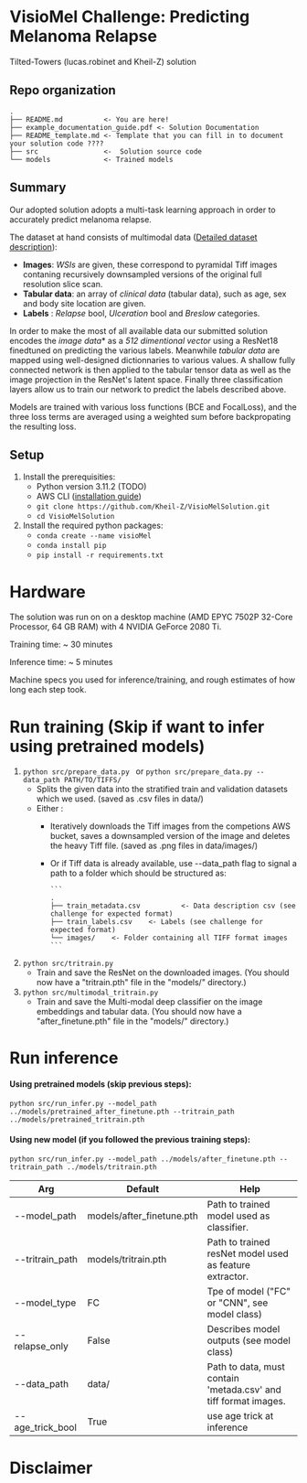 # VisioMel Challenge: Predicting Melanoma Relapse

Tilted-Towers (lucas.robinet and Kheil-Z) solution


## Repo organization
```
.
├── README.md          <- You are here!
├── example_documentation_guide.pdf <- Solution Documentation
├── README_template.md <- Template that you can fill in to document your solution code ????
├── src                <-  Solution source code
└── models             <- Trained models

```
 
## Summary

Our adopted solution adopts a multi-task learning approach in order to accurately predict melanoma relapse.

The dataset at hand consists of multimodal data ([Detailed dataset description](https://www.drivendata.org/competitions/148/visiomel-melanoma/page/674/)):
- **Images**: *WSIs* are given, these correspond to pyramidal Tiff images contaning recursively downsampled versions of the original full resolution slice scan. 
- **Tabular data**: an array of *clinical data* (tabular data), such as age, sex and body site location are given.
- **Labels** : *Relapse* bool, *Ulceration* bool and *Breslow* categories.


In order to make the most of all available data our submitted solution encodes the *image data** as a *512 dimentional vector* using a ResNet18 finedtuned on predicting the various labels. Meanwhile *tabular data* are mapped using well-designed dictionnaries to various values. A shallow fully connected network is then applied to the tabular tensor data as well as the image projection in the ResNet's latent space. Finally three classification layers allow us to train our network to predict the labels described above.

Models are trained with various loss functions (BCE and FocalLoss), and the three loss terms are averaged using a weighted sum before backpropating the resulting loss.

## Setup
1. Install the prerequisities:
    - Python version 3.11.2 (TODO)
    - AWS CLI ([installation guide](https://docs.aws.amazon.com/cli/latest/userguide/getting-started-install.html))
    - `git clone https://github.com/Kheil-Z/VisioMelSolution.git `
    - `cd VisioMelSolution`
2. Install the required python packages:
    - `conda create --name visioMel `
    - `conda install pip `
    - `pip install -r requirements.txt `

# Hardware
The solution was run on on a desktop machine (AMD EPYC 7502P 32-Core Processor, 64 GB RAM) with 4 NVIDIA GeForce 2080 Ti.

Training time: ~ 30 minutes

Inference time: ~ 5 minutes

Machine specs you used for inference/training, and rough estimates of how long each step took.

# Run training (Skip if want to infer using pretrained models)

1. `python src/prepare_data.py ` or `python src/prepare_data.py --data_path PATH/TO/TIFFS/` 
   - Splits the given data into the stratified train and validation datasets which we used. (saved as .csv files in data/)
   - Either : 
      - Iteratively downloads the Tiff images from the competions AWS bucket, saves a downsampled version of the image and deletes the heavy Tiff file. (saved as .png files in data/images/)
      - Or if Tiff data is already available, use --data_path flag to signal a path to a folder which should be structured as: 
      
            ```
            .
            ├── train_metadata.csv          <- Data description csv (see challenge for expected format)
            ├── train_labels.csv    <- Labels (see challenge for expected format)
            └── images/    <- Folder containing all TIFF format images
            ```
2. `python src/tritrain.py `
   - Train and save the ResNet on the downloaded images. (You should now have a "tritrain.pth" file in the "models/" directory.)
3. `python src/multimodal_tritrain.py `
   - Train and save the Multi-modal deep classifier on the image embeddings and tabular data. (You should now have a "after_finetune.pth" file in the "models/" directory.)

# Run inference
#### Using pretrained models (skip previous steps):
` python src/run_infer.py --model_path ../models/pretrained_after_finetune.pth --tritrain_path ../models/pretrained_tritrain.pth `
#### Using new model (if you followed the previous training steps):
` python src/run_infer.py --model_path ../models/after_finetune.pth --tritrain_path ../models/tritrain.pth `

| Arg              | Default                   | Help                                                            |
|------------------|---------------------------|-----------------------------------------------------------------|
| --model_path     | models/after_finetune.pth | Path to trained model used as classifier.                       |
| --tritrain_path  | models/tritrain.pth       | Path to trained resNet model used as feature extractor.         |
| --model_type     | FC                        | Tpe of model ("FC" or "CNN", see model class)                   |
| --relapse_only   | False                     | Describes model outputs (see model class)                       |
| --data_path      | data/                     | Path to data, must contain 'metada.csv' and tiff format images. |
| --age_trick_bool | True                      | use age trick at inference                                      |

# Disclaimer
